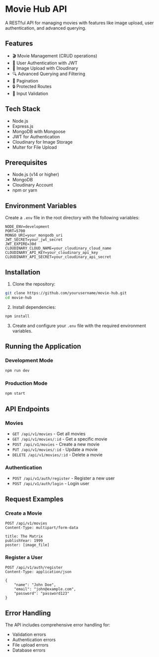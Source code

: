 # Movie Hub API

A RESTful API for managing movies with features like image upload, user authentication, and advanced querying.

## Features

- 🎬 Movie Management (CRUD operations)
- 🔐 User Authentication with JWT
- 📸 Image Upload with Cloudinary
- 🔍 Advanced Querying and Filtering
- 🎯 Pagination
- 🔒 Protected Routes
- 📝 Input Validation

## Tech Stack

- Node.js
- Express.js
- MongoDB with Mongoose
- JWT for Authentication
- Cloudinary for Image Storage
- Multer for File Upload

## Prerequisites

- Node.js (v14 or higher)
- MongoDB
- Cloudinary Account
- npm or yarn

## Environment Variables

Create a `.env` file in the root directory with the following variables:

```env
NODE_ENV=development
PORT=5700
MONGO_URI=your_mongodb_uri
JWT_SECRET=your_jwt_secret
JWT_EXPIRE=30d
CLOUDINARY_CLOUD_NAME=your_cloudinary_cloud_name
CLOUDINARY_API_KEY=your_cloudinary_api_key
CLOUDINARY_API_SECRET=your_cloudinary_api_secret
```

## Installation

1. Clone the repository:
```bash
git clone https://github.com/yourusername/movie-hub.git
cd movie-hub
```

2. Install dependencies:
```bash
npm install
```

3. Create and configure your `.env` file with the required environment variables.

## Running the Application

### Development Mode
```bash
npm run dev
```

### Production Mode
```bash
npm start
```

## API Endpoints

### Movies
- `GET /api/v1/movies` - Get all movies
- `GET /api/v1/movies/:id` - Get a specific movie
- `POST /api/v1/movies` - Create a new movie
- `PUT /api/v1/movies/:id` - Update a movie
- `DELETE /api/v1/movies/:id` - Delete a movie

### Authentication
- `POST /api/v1/auth/register` - Register a new user
- `POST /api/v1/auth/login` - Login user

## Request Examples

### Create a Movie
```http
POST /api/v1/movies
Content-Type: multipart/form-data

title: The Matrix
publishYear: 1999
poster: [image_file]
```

### Register a User
```http
POST /api/v1/auth/register
Content-Type: application/json

{
    "name": "John Doe",
    "email": "john@example.com",
    "password": "password123"
}
```

## Error Handling

The API includes comprehensive error handling for:
- Validation errors
- Authentication errors
- File upload errors
- Database errors
